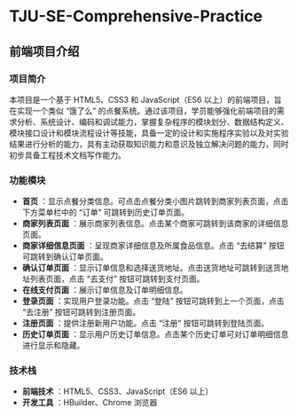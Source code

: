 # TJU-SE-Comprehensive-Practice
## 前端项目介绍
### 项目简介
本项目是一个基于 HTML5、CSS3 和 JavaScript（ES6 以上）的前端项目，旨在实现一个类似 “饿了么” 的点餐系统。通过该项目，学员能够强化前端项目的需求分析、系统设计、编码和调试能力，掌握复杂程序的模块划分、数据结构定义、模块接口设计和模块流程设计等技能，具备一定的设计和实施程序实验以及对实验结果进行分析的能力，具有主动获取知识能力和意识及独立解决问题的能力，同时初步具备工程技术文档写作能力。
### 功能模块

  * **首页** ：显示点餐分类信息。可点击点餐分类小图片跳转到商家列表页面，点击下方菜单栏中的 “订单” 可跳转到历史订单页面。
  * **商家列表页面** ：展示商家列表信息。点击某个商家可跳转到该商家的详细信息页面。
  * **商家详细信息页面** ：呈现商家详细信息及所属食品信息。点击 “去结算” 按钮可跳转到确认订单页面。
  * **确认订单页面** ：显示订单信息和选择送货地址。点击送货地址可跳转到送货地址列表页面，点击 “去支付” 按钮可跳转到支付页面。
  * **在线支付页面** ：展示订单信息及订单明细信息。
  * **登录页面** ：实现用户登录功能。点击 “登陆” 按钮可跳转到上一个页面，点击 “去注册” 按钮可跳转到注册页面。
  * **注册页面** ：提供注册新用户功能。点击 “注册” 按钮可跳转到登陆页面。
  * **历史订单页面** ：显示用户历史订单信息。点击某个历史订单可对订单明细信息进行显示和隐藏。

### 技术栈

  * **前端技术** ：HTML5、CSS3、JavaScript（ES6 以上）
  * **开发工具** ：HBuilder、Chrome 浏览器
